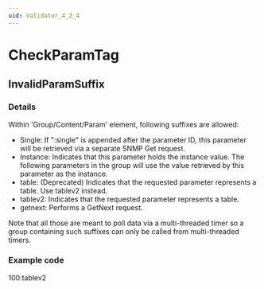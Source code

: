 ```yaml
---
uid: Validator_4_2_4
---
```


# CheckParamTag

## InvalidParamSuffix

<!-- Description, Properties, ... sections are auto-generated. -->
<!-- REPLACE ME AUTO-GENERATION -->

### Details

Within 'Group/Content/Param' element, following suffixes are allowed:
 - Single: If ":single" is appended after the parameter ID, this parameter will be retrieved via a separate SNMP Get request.
 - Instance: Indicates that this parameter holds the instance value. The following parameters in the group will use the value retrieved by this parameter as the instance.
 - table: (Deprecated) Indicates that the requested parameter represents a table. Use tablev2 instead.
 - tablev2: Indicates that the requested parameter represents a table.
 - getnext: Performs a GetNext request.

Note that all those are meant to poll data via a multi-threaded timer so a group containing such suffixes can only be called from multi-threaded timers.

### Example code

<Param>100:tablev2</Param>
